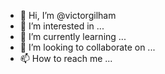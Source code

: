 - 👋 Hi, I’m @victorgilham
- 👀 I’m interested in ...
- 🌱 I’m currently learning ...
- 💞️ I’m looking to collaborate on ...
- 📫 How to reach me ...

<!---
victorgilham/victorgilham is a ✨ special ✨ repository because its `README.md` (this file) appears on your GitHub profile.
You can click the Preview link to take a look at your changes.
--->
